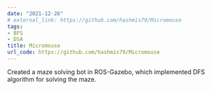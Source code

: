 ```yaml
---
date: "2021-12-26"
# external_link: https://github.com/hashmis79/Micromouse
tags:
- BFS
- DSA
title: Micromouse
url_code: https://github.com/hashmis79/Micromouse
---
```


Created a maze solving bot in ROS-Gazebo, which implemented DFS algorithm for solving the maze.

<!--more-->
